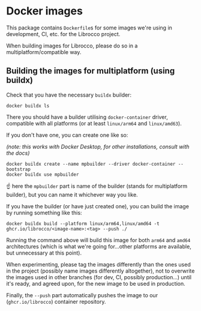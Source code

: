 # Docker images

This package contains `Dockerfile`s for some images we're using in development, CI, etc. for the Librocco project.

When building images for Librocco, please do so in a multiplatform/compatible way.

## Building the images for multiplatform (using buildx)

Check that you have the necessary `buildx` builder:

```shell
docker buildx ls
```

There you should have a builder utilising `docker-container` driver, compatible with all platforms (or at least `linux/arm64` and `linux/amd63`).

If you don't have one, you can create one like so:

_(note: this works with Docker Desktop, for other installations, consult with the docs)_

```shell
docker buildx create --name mpbuilder --driver docker-container --bootstrap
docker buildx use mpbuilder
```

:point_up: here the `mpbuilder` part is name of the builder (stands for multiplatform builder), but you can name it whichever way you like.

If you have the builder (or have just created one), you can build the image by running something like this:

```shell
docker buildx build --platform linux/arm64,linux/amd64 -t ghcr.io/librocco/<image-name>:<tag> --push ./
```

Running the command above will build this image for both `arm64` and `amd64` architectures (which is what we're going for...other platforms are available, but unnecessary at this point).

When experimenting, please tag the images differently than the ones used in the project (possibly name images differently altogether), not to overwrite the images used in other branches (for dev, CI, possibly production...) until it's ready, and agreed upon, for the new image to be used in production.

Finally, the `--push` part automatically pushes the image to our (`ghcr.io/librocco`) container repository.
